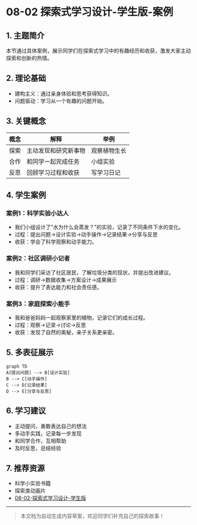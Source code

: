# 08-02 探索式学习设计-学生版-案例

## 1. 主题简介
本节通过具体案例，展示同学们在探索式学习中的有趣经历和收获，激发大家主动探索和创新的热情。

## 2. 理论基础
- 建构主义：通过亲身体验和思考获得知识。
- 问题驱动：学习从一个有趣的问题开始。

## 3. 关键概念
| 概念 | 解释 | 举例 |
|------|------|------|
| 探索 | 主动发现和研究新事物 | 观察植物生长 |
| 合作 | 和同学一起完成任务 | 小组实验 |
| 反思 | 回顾学习过程和收获 | 写学习日记 |

## 4. 学生案例
### 案例1：科学实验小达人
- 我们小组设计了"水为什么会蒸发？"的实验，记录了不同条件下水的变化。
- 过程：提出问题→设计实验→动手操作→记录结果→分享与反思
- 收获：学会了科学观察和动手能力。

### 案例2：社区调研小记者
- 我和同学们采访了社区居民，了解垃圾分类的现状，并提出改进建议。
- 过程：调研→数据收集→方案设计→成果展示
- 收获：提升了表达能力和社会责任感。

### 案例3：家庭探索小能手
- 我和爸爸妈妈一起观察家里的植物，记录它们的成长过程。
- 过程：观察→记录→讨论→反思
- 收获：发现了自然的奥秘，亲子关系更亲密。

## 5. 多表征展示
```mermaid
graph TD
A[提出问题] --> B[设计实验]
B --> C[动手操作]
C --> D[记录结果]
D --> E[分享与反思]
```

## 6. 学习建议
- 主动提问，勇敢表达自己的想法
- 多动手实践，记录每一步发现
- 和同学合作，互相帮助
- 及时反思，总结经验

## 7. 推荐资源
- 科学小实验书籍
- 探索类动画片
- [08-02-探索式学习设计-学生版](./08-02-探索式学习设计-学生版.md)

---

> 本文档为自动生成内容草案，欢迎同学们补充自己的探索故事！ 